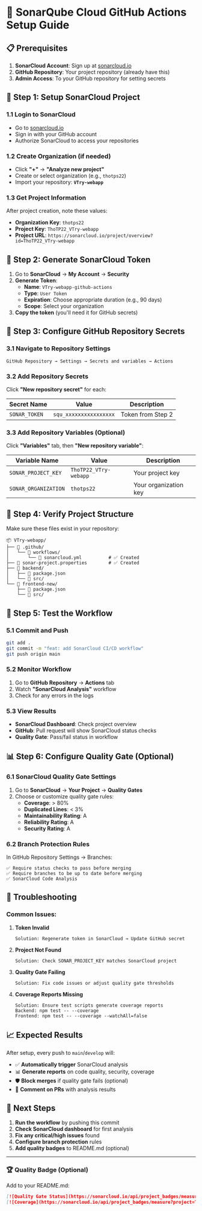# 🚀 SonarQube Cloud GitHub Actions Setup Guide

## 📋 Prerequisites

1. **SonarCloud Account**: Sign up at [sonarcloud.io](https://sonarcloud.io)
2. **GitHub Repository**: Your project repository (already have this)
3. **Admin Access**: To your GitHub repository for setting secrets

## 🔧 Step 1: Setup SonarCloud Project

### 1.1 Login to SonarCloud
- Go to [sonarcloud.io](https://sonarcloud.io)
- Sign in with your GitHub account
- Authorize SonarCloud to access your repositories

### 1.2 Create Organization (if needed)
- Click **"+"** → **"Analyze new project"**
- Create or select organization (e.g., `thotps22`)
- Import your repository: **`VTry-webapp`**

### 1.3 Get Project Information
After project creation, note these values:
- **Organization Key**: `thotps22`
- **Project Key**: `ThoTP22_VTry-webapp`
- **Project URL**: `https://sonarcloud.io/project/overview?id=ThoTP22_VTry-webapp`

## 🔐 Step 2: Generate SonarCloud Token

1. Go to **SonarCloud** → **My Account** → **Security**
2. **Generate Token**:
   - **Name**: `VTry-webapp-github-actions`
   - **Type**: `User Token` 
   - **Expiration**: Choose appropriate duration (e.g., 90 days)
   - **Scope**: Select your organization
3. **Copy the token** (you'll need it for GitHub secrets)

## 🎯 Step 3: Configure GitHub Repository Secrets

### 3.1 Navigate to Repository Settings
```
GitHub Repository → Settings → Secrets and variables → Actions
```

### 3.2 Add Repository Secrets
Click **"New repository secret"** for each:

| Secret Name | Value | Description |
|-------------|--------|-------------|
| `SONAR_TOKEN` | `squ_xxxxxxxxxxxxxxxx` | Token from Step 2 |

### 3.3 Add Repository Variables (Optional)
Click **"Variables"** tab, then **"New repository variable"**:

| Variable Name | Value | Description |
|---------------|--------|-------------|
| `SONAR_PROJECT_KEY` | `ThoTP22_VTry-webapp` | Your project key |
| `SONAR_ORGANIZATION` | `thotps22` | Your organization key |

## 📁 Step 4: Verify Project Structure

Make sure these files exist in your repository:

```
📦 VTry-webapp/
├── 📁 .github/
│   └── 📁 workflows/
│       └── 📄 sonarcloud.yml          # ✅ Created
├── 📄 sonar-project.properties        # ✅ Created  
├── 📁 backend/
│   ├── 📄 package.json
│   └── 📁 src/
└── 📁 frontend-new/
    ├── 📄 package.json
    └── 📁 src/
```

## 🚀 Step 5: Test the Workflow

### 5.1 Commit and Push
```bash
git add .
git commit -m "feat: add SonarCloud CI/CD workflow"
git push origin main
```

### 5.2 Monitor Workflow
1. Go to **GitHub Repository** → **Actions** tab
2. Watch **"SonarCloud Analysis"** workflow
3. Check for any errors in the logs

### 5.3 View Results
- **SonarCloud Dashboard**: Check project overview
- **GitHub**: Pull request will show SonarCloud status checks
- **Quality Gate**: Pass/fail status in workflow

## 📊 Step 6: Configure Quality Gate (Optional)

### 6.1 SonarCloud Quality Gate Settings
1. Go to **SonarCloud** → **Your Project** → **Quality Gates**
2. Choose or customize quality gate rules:
   - **Coverage**: > 80%
   - **Duplicated Lines**: < 3%
   - **Maintainability Rating**: A
   - **Reliability Rating**: A  
   - **Security Rating**: A

### 6.2 Branch Protection Rules
In GitHub Repository Settings → Branches:
```
✅ Require status checks to pass before merging
✅ Require branches to be up to date before merging  
✅ SonarCloud Code Analysis
```

## 🔧 Troubleshooting

### Common Issues:

1. **Token Invalid**
   ```
   Solution: Regenerate token in SonarCloud → Update GitHub secret
   ```

2. **Project Not Found**
   ```
   Solution: Check SONAR_PROJECT_KEY matches SonarCloud project
   ```

3. **Quality Gate Failing**
   ```
   Solution: Fix code issues or adjust quality gate thresholds
   ```

4. **Coverage Reports Missing**
   ```
   Solution: Ensure test scripts generate coverage reports
   Backend: npm test -- --coverage
   Frontend: npm test -- --coverage --watchAll=false
   ```

## 📈 Expected Results

After setup, every push to `main`/`develop` will:
- ✅ **Automatically trigger** SonarCloud analysis
- 📊 **Generate reports** on code quality, security, coverage
- 🛡️ **Block merges** if quality gate fails (optional)
- 📝 **Comment on PRs** with analysis results

## 🎯 Next Steps

1. **Run the workflow** by pushing this commit
2. **Check SonarCloud dashboard** for first analysis
3. **Fix any critical/high issues** found
4. **Configure branch protection** rules
5. **Add quality badges** to README.md (optional)

---

### 🏆 Quality Badge (Optional)
Add to your README.md:
```markdown
[![Quality Gate Status](https://sonarcloud.io/api/project_badges/measure?project=ThoTP22_VTry-webapp&metric=alert_status)](https://sonarcloud.io/summary/new_code?id=ThoTP22_VTry-webapp)
[![Coverage](https://sonarcloud.io/api/project_badges/measure?project=ThoTP22_VTry-webapp&metric=coverage)](https://sonarcloud.io/summary/new_code?id=ThoTP22_VTry-webapp)
```